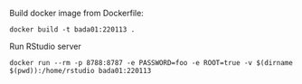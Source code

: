 Build docker image from Dockerfile:
```
docker build -t bada01:220113 .
```

Run RStudio server
```
docker run --rm -p 8788:8787 -e PASSWORD=foo -e ROOT=true -v $(dirname $(pwd)):/home/rstudio bada01:220113
```

